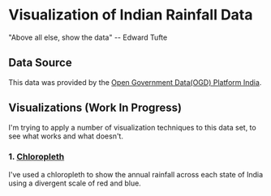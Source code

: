 # Visualization of Indian Rainfall Data

"Above all else, show the data" -- Edward Tufte

## Data Source
This data was provided by the [Open Government Data(OGD) Platform India](https://data.gov.in/keywords/annual-rainfall). 

## Visualizations (Work In Progress)
I'm trying to apply a number of visualization techniques to this data set, to see what works and what doesn't.

### 1.  [Chloropleth](http://deborah-digges.github.io/indian-rainfall-viz/chloropleth/)

I've used a chloropleth to show the annual rainfall across each state of India using a divergent scale of red and blue. 
